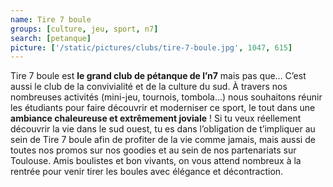 ```yaml
---
name: Tire 7 boule
groups: [culture, jeu, sport, n7]
search: [petanque]
picture: ['/static/pictures/clubs/tire-7-boule.jpg', 1047, 615]
---
```

Tire 7 boule est **le grand club de pétanque de l’n7** mais pas que… C’est aussi le club de la convivialité et de la culture du sud. À travers nos nombreuses activités (mini-jeu, tournois, tombola…) nous souhaitons réunir les étudiants pour faire découvrir et moderniser ce sport, le tout dans une **ambiance chaleureuse et extrêmement joviale** ! Si tu veux réellement découvrir la vie dans le sud ouest, tu es dans l’obligation de t’impliquer au sein de Tire 7 boule afin de profiter de la vie comme jamais, mais aussi de toutes nos promos sur nos goodies et au sein de nos partenariats sur Toulouse. Amis boulistes et bon vivants, on vous attend nombreux à la rentrée pour venir tirer les boules avec élégance et décontraction.
